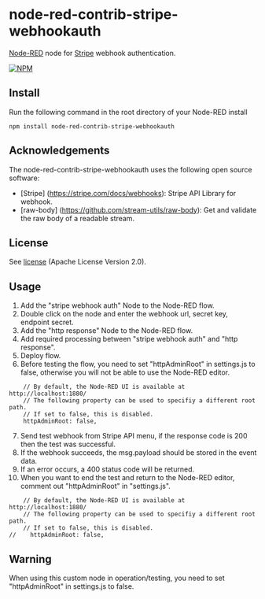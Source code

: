 # node-red-contrib-stripe-webhookauth
<a href="http://nodered.org" target="_new">Node-RED</a> node for <a href="https://stripe.com" target="_new">Stripe</a> webhook authentication.

[![NPM](https://nodei.co/npm/node-red-contrib-stripe-webhookauth.png?downloads=true)](https://nodei.co/npm/node-red-contrib-stripe-webhookauth/)

Install
-------

Run the following command in the root directory of your Node-RED install

    npm install node-red-contrib-stripe-webhookauth

Acknowledgements
----------------

The node-red-contrib-stripe-webhookauth uses the following open source software:

- [Stripe] (https://stripe.com/docs/webhooks): Stripe API Library for webhook.
- [raw-body] (https://github.com/stream-utils/raw-body): Get and validate the raw body of a readable stream.

License
-------

See  [license](https://github.com/susumukwsk/node-red-contrib-stripe-webhookauth/blob/master/LICENSE) (Apache License Version 2.0).

## Usage
1. Add the "stripe webhook auth" Node to the Node-RED flow.
2. Double click on the node and enter the webhook url, secret key, endpoint secret.
3. Add the "http response" Node to the Node-RED flow.
4. Add required processing between "stripe webhook auth" and "http response".
5. Deploy flow.
6. Before testing the flow, you need to set "httpAdminRoot" in settings.js to false, otherwise you will not be able to use the Node-RED editor.
```node
    // By default, the Node-RED UI is available at http://localhost:1880/
    // The following property can be used to specifiy a different root path.
    // If set to false, this is disabled.
    httpAdminRoot: false,
```

7. Send test webhook from Stripe API menu, if the response code is 200 then the test was successful.
8. If the webhook succeeds, the msg.payload should be stored in the event data.
9. If an error occurs, a 400 status code will be returned.
10. When you want to end the test and return to the Node-RED editor, comment out "httpAdminRoot" in "settings.js".
```node
    // By default, the Node-RED UI is available at http://localhost:1880/
    // The following property can be used to specifiy a different root path.
    // If set to false, this is disabled.
//    httpAdminRoot: false,
```

Warning
-------
When using this custom node in operation/testing, you need to set "httpAdminRoot" in settings.js to false.

